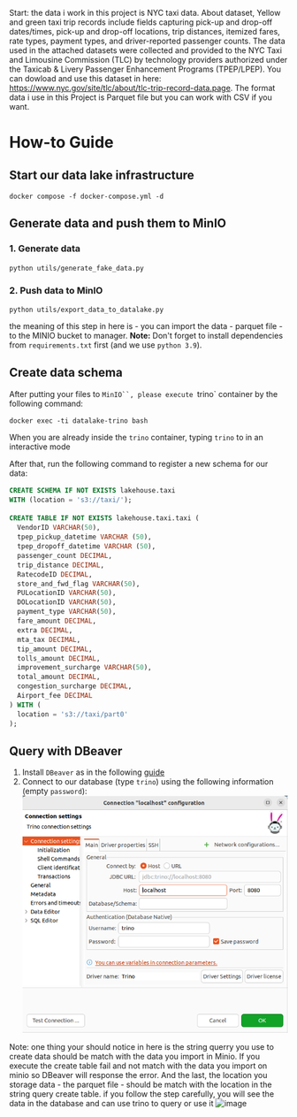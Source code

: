 Start: the data i work in this project is NYC taxi data. About dataset, Yellow and green taxi trip records include fields capturing pick-up and drop-off dates/times, pick-up and drop-off locations, trip distances, itemized fares, rate types, payment types, and driver-reported passenger counts. The data used in the attached datasets were collected and provided to the NYC Taxi and Limousine Commission (TLC) by technology providers authorized under the Taxicab & Livery Passenger Enhancement Programs (TPEP/LPEP). You can dowload and use this dataset in here: https://www.nyc.gov/site/tlc/about/tlc-trip-record-data.page. The format data i use in this Project is Parquet file but you can work with CSV if you want. 

# How-to Guide

## Start our data lake infrastructure
```shell
docker compose -f docker-compose.yml -d
```

## Generate data and push them to MinIO
### 1. Generate data
```shell
python utils/generate_fake_data.py
```
### 2. Push data to MinIO
```shell
python utils/export_data_to_datalake.py
```
the meaning of this step in here is - you can import the data - parquet file - to the MINIO bucket to manager.
**Note:** Don't forget to install dependencies from `requirements.txt` first (and we use `python 3.9`).

## Create data schema
After putting your files to `MinIO``, please execute `trino` container by the following command:
```shell
docker exec -ti datalake-trino bash
```

When you are already inside the `trino` container, typing `trino` to in an interactive mode

After that, run the following command to register a new schema for our data:

```sql
CREATE SCHEMA IF NOT EXISTS lakehouse.taxi
WITH (location = 's3://taxi/');

CREATE TABLE IF NOT EXISTS lakehouse.taxi.taxi (
  VendorID VARCHAR(50),
  tpep_pickup_datetime VARCHAR (50),
  tpep_dropoff_datetime VARCHAR (50),
  passenger_count DECIMAL,
  trip_distance DECIMAL,
  RatecodeID DECIMAL, 
  store_and_fwd_flag VARCHAR(50), 
  PULocationID VARCHAR(50),
  DOLocationID VARCHAR(50), 
  payment_type VARCHAR(50), 
  fare_amount DECIMAL, 
  extra DECIMAL, 
  mta_tax DECIMAL, 
  tip_amount DECIMAL, 
  tolls_amount DECIMAL, 
  improvement_surcharge VARCHAR(50),
  total_amount DECIMAL,
  congestion_surcharge DECIMAL, 
  Airport_fee DECIMAL
) WITH (
  location = 's3://taxi/part0'
);
```

## Query with DBeaver
1. Install `DBeaver` as in the following [guide](https://dbeaver.io/download/)
2. Connect to our database (type `trino`) using the following information (empty `password`):
  ![DBeaver Trino](./imgs/trino.png)

Note: one thing your should notice in here is the string querry you use to create data should be match with the data you import in Minio. If you execute the create table fail and not match with the data you import on minio so DBeaver will response the error. And the last, the location you storage data - the parquet file - should be match with the location in the string query create table. if you follow the step carefully, you will see the data in the database and can use trino to query or use it
![image](https://github.com/HungNguyenDev1511/Caption-Project/assets/69066161/fdaa5182-7336-4bf9-8c3f-dbe4e95a12b6)
